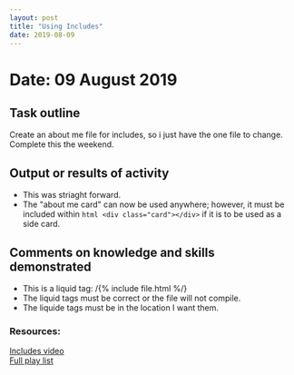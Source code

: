 ```yaml
---
layout: post
title: "Using Includes"
date: 2019-08-09
---
```


# Date: 09 August 2019

## Task outline
Create an about me file for includes, so i just have the one file to change. <br>
Complete this the weekend.

## Output or results of activity

* This was striaght forward.
* The "about me card" can now be used anywhere; however, it must be included within ```html <div class="card"></div>``` if it is to be used as a side card.

## Comments on knowledge and skills demonstrated 

* This is a liquid tag: /{% include file.html %/}
* The liquid tags must be correct or the file will not compile. 
* The liquide tags must be in the location I want them.

### Resources:
[Includes video](https://youtu.be/HfcJeRby2a8)
<br>
[Full play list](https://www.youtube.com/playlist?list=PLLAZ4kZ9dFpOPV5C5Ay0pHaa0RJFhcmcB)

